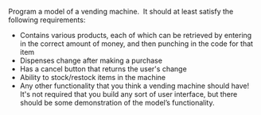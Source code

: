 Program a model of a vending machine.  It should at least satisfy the following requirements:
* Contains various products, each of which can be retrieved by entering in the correct amount of money, and then punching in the code for that item
* Dispenses change after making a purchase
* Has a cancel button that returns the user's change
* Ability to stock/restock items in the machine
* Any other functionality that you think a vending machine should have!
It's not required that you build any sort of user interface, but there should be some demonstration of the model’s functionality.
